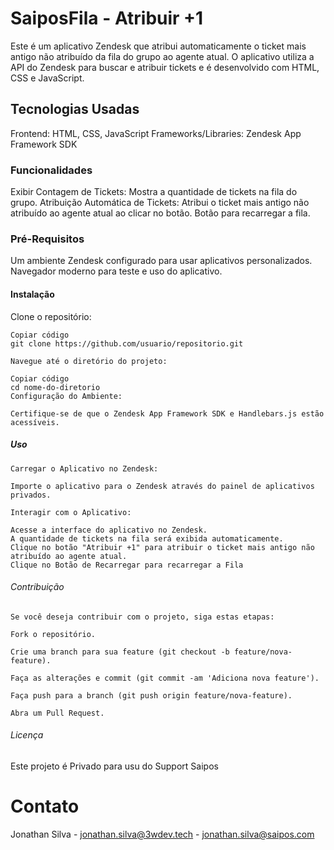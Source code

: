 # SaiposFila - Atribuir +1
Este é um aplicativo Zendesk que atribui automaticamente o ticket mais antigo não atribuído da fila do grupo ao agente atual. O aplicativo utiliza a API do Zendesk para buscar e atribuir tickets e é desenvolvido com HTML, CSS e JavaScript.

## Tecnologias Usadas
Frontend: HTML, CSS, JavaScript
Frameworks/Libraries: Zendesk App Framework SDK

### Funcionalidades
Exibir Contagem de Tickets: Mostra a quantidade de tickets na fila do grupo.
Atribuição Automática de Tickets: Atribui o ticket mais antigo não atribuído ao agente atual ao clicar no botão.
Botão para recarregar a fila.

### Pré-Requisitos
Um ambiente Zendesk configurado para usar aplicativos personalizados.
Navegador moderno para teste e uso do aplicativo.

#### Instalação
Clone o repositório:

    Copiar código
    git clone https://github.com/usuario/repositorio.git

    Navegue até o diretório do projeto:

    Copiar código
    cd nome-do-diretorio
    Configuração do Ambiente:

    Certifique-se de que o Zendesk App Framework SDK e Handlebars.js estão acessíveis.

##### Uso
    Carregar o Aplicativo no Zendesk:

    Importe o aplicativo para o Zendesk através do painel de aplicativos privados.

    Interagir com o Aplicativo:

    Acesse a interface do aplicativo no Zendesk.
    A quantidade de tickets na fila será exibida automaticamente.
    Clique no botão "Atribuir +1" para atribuir o ticket mais antigo não atribuído ao agente atual.
    Clique no Botão de Recarregar para recarregar a Fila
   
###### Contribuição
    Se você deseja contribuir com o projeto, siga estas etapas:

    Fork o repositório.
    
    Crie uma branch para sua feature (git checkout -b feature/nova-feature).
    
    Faça as alterações e commit (git commit -am 'Adiciona nova feature').

    Faça push para a branch (git push origin feature/nova-feature).
    
    Abra um Pull Request.


###### Licença
Este projeto é Privado para usu do Support Saipos

# Contato
Jonathan Silva - jonathan.silva@3wdev.tech - jonathan.silva@saipos.com

